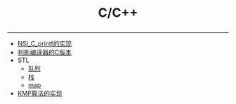 # <p align="center">C/C++</p>
---
* <a href="./C/ANSI_C_printf的实现.html">NSI_C_printf的实现</a>
* [判断编译器的C版本](./C/判断编译器的C版本.html)
* STL
    + [队列](./C/队列.html)
    + [栈](./C/栈.html)
    + [map](./C/map.html)
* <a href="./C/KMP.html">KMP算法的实现</a>
